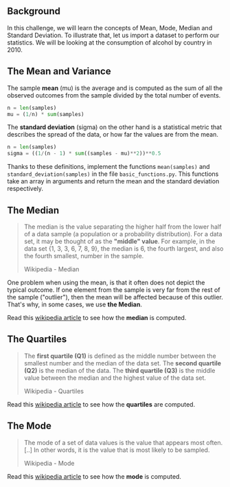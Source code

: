 ## Background

In this challenge, we will learn the concepts of Mean, Mode, Median and Standard Deviation. To illustrate that, let us import a dataset to perform our statistics. We will be looking at the consumption of alcohol by country in 2010.

## The Mean and Variance
The sample **mean** (mu) is the average and is computed as the sum of all the observed outcomes  from the sample divided by the total number of events.
```python
n = len(samples)
mu = (1/n) * sum(samples)
```

The **standard deviation** (sigma) on the other hand is a statistical metric that describes the spread of the data, or how far the values are from the mean.
```python
n = len(samples)
sigma = ((1/(n - 1) * sum((samples - mu)**2))**0.5
```

Thanks to these definitions, implement the functions `mean(samples)` and `standard_deviation(samples)` in the file `basic_functions.py`. This functions take an array in arguments and return the mean and the standard deviation respectively.

## The Median

>The median is the value separating the higher half from the lower half of a data sample (a population or a probability distribution). For a data set, it may be thought of as the **"middle" value**. For example, in the data set {1, 3, 3, 6, 7, 8, 9}, the median is 6, the fourth largest, and also the fourth smallest, number in the sample.
>
> Wikipedia - Median

One problem when using the mean, is that it often does not depict the typical outcome. If one element from the sample is very far from the rest of the sample ("outlier"), then the mean will be affected because of this outlier. That's why, in some cases, we use **the Median**.

Read this [wikipedia article](https://en.wikipedia.org/wiki/Median) to see how the **median** is computed.

## The Quartiles

> The **first quartile (Q1)** is defined as the middle number between the smallest number and the median of the data set. The **second quartile (Q2)** is the median of the data. The **third quartile (Q3)** is the middle value between the median and the highest value of the data set.
>
> Wikipedia - Quartiles

Read this [wikipedia article](https://en.wikipedia.org/wiki/Quartile) to see how the **quartiles** are computed.

## The Mode

> The mode of a set of data values is the value that appears most often. [..] In other words, it is the value that is most likely to be sampled.
> 
> Wikipedia - Mode

Read this [wikipedia article](https://en.wikipedia.org/wiki/Mode_(statistics)) to see how the **mode** is computed.
